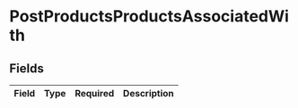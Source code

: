 # PostProductsProductsAssociatedWith


## Fields

| Field       | Type        | Required    | Description |
| ----------- | ----------- | ----------- | ----------- |
